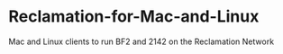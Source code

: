 # Reclamation-for-Mac-and-Linux
Mac and Linux clients to run BF2 and 2142 on the Reclamation Network
